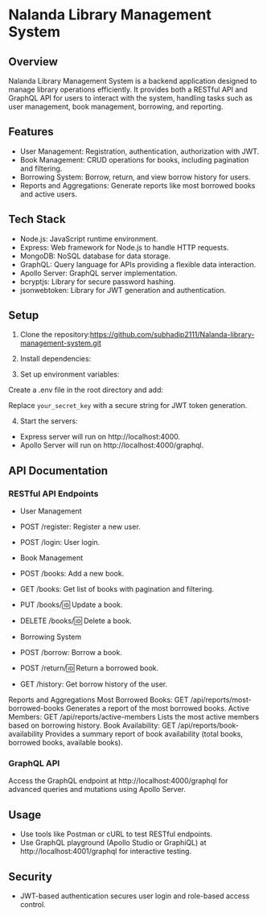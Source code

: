 # Nalanda Library Management System

## Overview

Nalanda Library Management System is a backend application designed to manage library operations efficiently. It provides both a RESTful API and GraphQL API for users to interact with the system, handling tasks such as user management, book management, borrowing, and reporting.

## Features

- User Management: Registration, authentication, authorization with JWT.
- Book Management: CRUD operations for books, including pagination and filtering.
- Borrowing System: Borrow, return, and view borrow history for users.
- Reports and Aggregations: Generate reports like most borrowed books and active users.

## Tech Stack

- Node.js: JavaScript runtime environment.
- Express: Web framework for Node.js to handle HTTP requests.
- MongoDB: NoSQL database for data storage.
- GraphQL: Query language for APIs providing a flexible data interaction.
- Apollo Server: GraphQL server implementation.
- bcryptjs: Library for secure password hashing.
- jsonwebtoken: Library for JWT generation and authentication.

## Setup

1. Clone the repository:https://github.com/subhadip2111/Nalanda-library-management-system.git


2. Install dependencies:


3. Set up environment variables:

Create a .env file in the root directory and add:


Replace `your_secret_key` with a secure string for JWT token generation.

4. Start the servers:


- Express server will run on http://localhost:4000.
- Apollo Server will run on http://localhost:4000/graphql.

## API Documentation

### RESTful API Endpoints

- User Management
- POST /register: Register a new user.
- POST /login: User login.

- Book Management
- POST /books: Add a new book.
- GET /books: Get list of books with pagination and filtering.
- PUT /books/:id: Update a book.
- DELETE /books/:id: Delete a book.

- Borrowing System
- POST /borrow: Borrow a book.
- POST /return/:id: Return a borrowed book.
- GET /history: Get borrow history of the user.

Reports and Aggregations
Most Borrowed Books: GET /api/reports/most-borrowed-books
Generates a report of the most borrowed books.
Active Members: GET /api/reports/active-members
Lists the most active members based on borrowing history.
Book Availability: GET /api/reports/book-availability
Provides a summary report of book availability (total books, borrowed books, available books).

### GraphQL API

Access the GraphQL endpoint at http://localhost:4000/graphql for advanced queries and mutations using Apollo Server.

## Usage

- Use tools like Postman or cURL to test RESTful endpoints.
- Use GraphQL playground (Apollo Studio or GraphiQL) at http://localhost:4001/graphql for interactive testing.

## Security

- JWT-based authentication secures user login and role-based access control.
